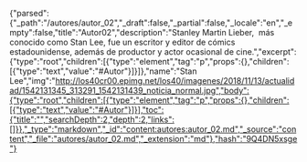 {"parsed":{"_path":"/autores/autor_02","_draft":false,"_partial":false,"_locale":"en","_empty":false,"title":"Autor02","description":"Stanley Martin Lieber, ​ más conocido como Stan Lee, fue un escritor y editor de cómics estadounidense, además de productor y actor ocasional de cine.","excerpt":{"type":"root","children":[{"type":"element","tag":"p","props":{},"children":[{"type":"text","value":"#Autor"}]}]},"name":"Stan Lee","img":"http://los40cr00.epimg.net/los40/imagenes/2018/11/13/actualidad/1542131345_313291_1542131439_noticia_normal.jpg","body":{"type":"root","children":[{"type":"element","tag":"p","props":{},"children":[{"type":"text","value":"#Autor"}]}],"toc":{"title":"","searchDepth":2,"depth":2,"links":[]}},"_type":"markdown","_id":"content:autores:autor_02.md","_source":"content","_file":"autores/autor_02.md","_extension":"md"},"hash":"9Q4DN5xsge"}